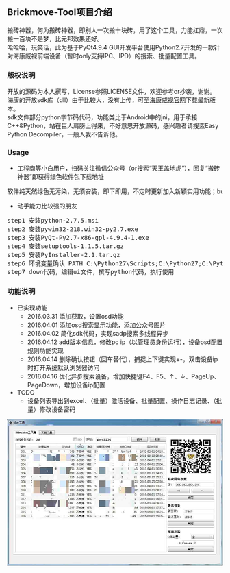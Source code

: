 ## Brickmove-Tool项目介绍
搬砖神器，何为搬砖神器，即别人一次搬十块砖，用了这个工具，力能扛鼎，一次搬一百块不是梦，比元邦效果还好。
<br/>
哈哈哈，玩笑话，此为基于PyQt4.9.4 GUI开发平台使用Python2.7开发的一款针对海康威视前端设备（暂时only支持IPC、IPD）的搜索、批量配置工具。

### 版权说明
开放的源码为本人撰写，License参照LICENSE文件，欢迎参考or抄袭，谢谢。
<br/>
海康的开放sdk库（dll）由于比较大，没有上传，可至[海康威视官网](http://www.hikvision.com/cn/download_61.html)下载最新版本。
<br/>
sdk文件部分python字节码代码，功能类比于Android中的jni，用于承接C++&Python，站在巨人肩膀上得来，不好意思开放源码，感兴趣者请搜索Easy Python Decompiler，一般人我不告诉他。

### Usage
* 工程商等小白用户，扫码关注微信公众号（or搜索“天王盖地虎”），回复“搬砖神器”即获得绿色软件包下载地址
<pre>
软件纯天然绿色无污染，无须安装，即下即用，不定时更新加入新颖实用功能；but请注意，不要放到中文文件夹中使用哦，会起不来。。。
</pre>
* 动手能力比较强的朋友
<pre>
step1 安装python-2.7.5.msi
step2 安装pywin32-218.win32-py2.7.exe
step3 安装PyQt-Py2.7-x86-gpl-4.9.4-1.exe
step4 安装setuptools-1.1.5.tar.gz
step5 安装PyInstaller-2.1.tar.gz
step6 环境变量确认 PATH C:\Python27\Scripts;C:\Python27;C:\Python27\Lib\site-packages\PyQt4;
step7 down代码，编辑ui文件，撰写python代码，执行使用
</pre>

### 功能说明
* 已实现功能
	- 2016.03.31    添加获取，设置osd功能
	- 2016.04.01    添加osd搜索显示功能，添加公众号图片
	- 2016.04.02    简化sdk代码，实现sadp搜索多线程异步
	- 2016.04.12    add版本信息，修改pc ip（以管理员身份运行），设备osd配置规则功能实现
	- 2016.04.14    删除确认按钮（回车替代），捕捉上下键实现+-，双击设备ip时打开系统默认浏览器访问
	- 2016.04.16    优化异步搜索设备，增加快捷键F4、F5、↑、↓、PageUp、PageDown，增加设备ip配置
* TODO
	- 设备列表导出到excel、（批量）激活设备、批量配置、操作日志记录、（批量）修改设备密码

![gui](https://github.com/jphome/Brickmove-Tool/blob/master/gui.jpg)
